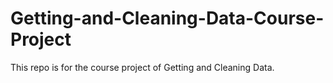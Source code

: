 # Getting-and-Cleaning-Data-Course-Project
This repo is for the course project of Getting and Cleaning Data.
